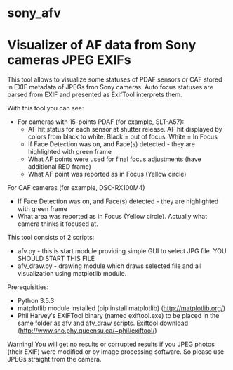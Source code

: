 # sony_afv
# Visualizer of AF data from Sony cameras JPEG EXIFs

This tool allows to visualize some statuses of PDAF sensors or CAF stored in EXIF metadata of JPEGs fron Sony cameras. Auto focus statuses are parsed from EXIF and presented as ExifTool interprets them.

With this tool you can see:
- For cameras with 15-points PDAF (for example, SLT-A57):
  - AF hit status for each sensor at shutter release. AF hit displayed by colors from black to white. Black = out of focus. White = In Focus
  - If Face Detection was on, and Face(s) detected - they are highlighted with green frame
  - What AF points were used for final focus adjustments (have additional RED frame)
  - What AF point was reported as in Focus (Yellow circle)
  
For CAF cameras (for example, DSC-RX100M4)
  - If Face Detection was on, and Face(s) detected - they are highlighted with green frame
  - What area was reported as in Focus (Yellow circle). Actually what camera thinks it focused at.
  
This tool consists of 2 scripts:
  - afv.py - this is start module providing simple GUI to select JPG file. YOU SHOULD START THIS FILE
  - afv_draw.py - drawing module which draws selected file and all visualization using matplotlib module.
  
Prerequisities:
  - Python 3.5.3
  - matplotlib module installed (pip install matplotlib) (http://matplotlib.org/)
  - Phil Harvey's EXIFTool binary (named exiftool.exe) to be placed in the same folder as afv and afv_draw scripts. Exiftool download (http://www.sno.phy.queensu.ca/~phil/exiftool/)

Warning! You will get no results or corrupted results if you JPEG photos (their EXIF) were modified or by image processing software. So please use JPEGs straight from the camera.
